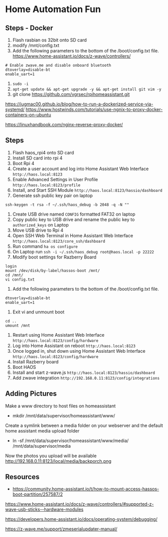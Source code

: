 # Home Automation Fun

## Steps - Docker

1. Flash rasbian os 32bit onto SD card
1. modify /mnt/config.txt
1. Add the following parameters to the bottom of the /boot/config.txt file.
https://www.home-assistant.io/docs/z-wave/controllers/
```
# Enable zwave.me and disable onboard bluetooth
dtoverlay=disable-bt
enable_uart=1
```
1. `sudo -i`
1. `apt-get update && apt-get upgrade -y && apt-get install git vim -y`
1. git clone https://github.com/vgrsec/rpihomeassistant.git


https://jugmac00.github.io/blog/how-to-run-a-dockerized-service-via-systemd/
https://www.hostwinds.com/tutorials/use-ngnix-to-proxy-docker-containers-on-ubuntu

https://linuxhandbook.com/nginx-reverse-proxy-docker/

## Steps

1. Flash haos_rpi4 onto SD card
1. Install SD card into rpi 4
1. Boot Rpi 4
1. Create a user account and log into Home Assistant Web Interface `http://haos.local:8123`
1. Enable Advanced Settings in User Profile `http://haos.local:8123/profile`
1. Install, and Start SSH Module `http://haos.local:8123/hassio/dashboard`
1. Generate ssh public key pair on laptop
```
ssh-keygen -t rsa -f ~/.ssh/haos_debug -b 2048 -q -N ""
```
1. Create USB drive named `CONFIG` formatted FAT32 on laptop
1. Copy public key to USB drive and rename the public key to `authorized_keys` on Laptop
1. Move USB drive to Rpi 4
1. Open SSH Web Terminal in Home Assistant Web Interface `http://haos.local:8123/core_ssh/dashboard`
1. Run command `ha os configure` 
1. On Laptop run `ssh -i ~/.ssh/haos_debug root@haos.local -p 22222`
1. Modify boot settings for Razberry Board
```
login
mount /dev/disk/by-label/hassos-boot /mnt/
cd /mnt/
vi config.txt
```
1. Add the following parameters to the bottom of the /boot/config.txt file.
```
dtoverlay=disable-bt
enable_uart=1
```
1. Exit vi and unmount boot
```
cd ..
umount /mnt
```

1. Restart using Home Assistant Web Interface `http://haos.local:8123/config/hardware`
1. Log into Home Assistant on reboot `http://haos.local:8123`
1. Once logged in, shut down using Home Assistant Web Interface `http://haos.local:8123/config/hardware`
1. Install Razberry board 
1. Boot HAOS
1. Install and start z-wave.js `http://haos.local:8123/hassio/dashboard`
1. Add zwave integration `http://192.168.0.11:8123/config/integrations`

## Adding Pictures

Make a www directory to host files on homeassistant 
* mkdir /mnt/data/supervisor/homeassistant/www/

Create a symlink between a media folder on your webserver and the default home assistant media upload folder 
* ln -sf /mnt/data/supervisor/homeassistant/www/media/ /mnt/data/supervisor/media

Now the photos you upload will be available 
http://192.168.0.11:8123/local/media/backporch.png

## Resources

* https://community.home-assistant.io/t/how-to-mount-access-hassos-boot-partition/257587/2

https://www.home-assistant.io/docs/z-wave/controllers/#supported-z-wave-usb-sticks--hardware-modules

https://developers.home-assistant.io/docs/operating-system/debugging/

https://z-wave.me/support/zmeserialupdater-manual/